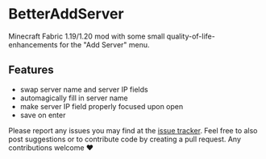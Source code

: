 # BetterAddServer
Minecraft Fabric 1.19/1.20 mod with some small quality-of-life-enhancements for the "Add Server" menu.


## Features
 - swap server name and server IP fields
 - automagically fill in server name
 - make server IP field properly focused upon open
 - save on enter


Please report any issues you may find at the [issue tracker](https://github.com/Player005/BetterAddServer/issues).
Feel free to also post suggestions or to contribute code by creating a pull request.
Any contributions welcome ❤️
